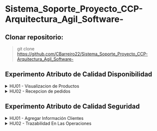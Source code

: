# Sistema_Soporte_Proyecto_CCP-Arquitectura_Agil_Software-

## Clonar repositorio:
> git clone https://github.com/CBarreiro22/Sistema_Soporte_Proyecto_CCP-Arquitectura_Agil_Software-

## Experimento Atributo de Calidad Disponibilidad

<details>
<summary>HU01 - Visualizacion de Productos</summary>

### Enlace
[Enlace](https://github.com/CBarreiro22/Sistema_Soporte_Proyecto_CCP-Arquitectura_Agil_Software-/issues/1)

### Video
[Enlace](https://uniandes-my.sharepoint.com/personal/c_barreiroh_uniandes_edu_co/_layouts/15/stream.aspx?id=%2Fpersonal%2Fc%5Fbarreiroh%5Funiandes%5Fedu%5Fco%2FDocuments%2Fvideo1581746771%2Emp4&ga=1)

### Detección de falla de los microservicios Inventario y Producto mediante componente Monitor

#### Táctica: Heartbeat 

#### Pasos para probar el experimento:
* Abrir una terminal de windows/terminal de comandos, ubicarse dentro de la carpeta HU01 del proyecto recién clonado y crear el ambiente virtual de python mediante la siguiente instrucción ``` python3 -m venv env```
* Una vez creado el ambiente, proceder con la activación del ambiente mediante el comando ```source venv/bin/activate```
* Instalar las dependencias para este proyecto mediante el siguiente comando ```pip install -r requeriments.txt```
* Abrir una nueva terminal de comandos e iniciar el servidor redis mediante el comando ```redis-server```
* Abrir una nueva terminal de comandos y desplegar la cola de mensajes Monitor, ingresamos al directorio HU01 y ejecutamos el siguiente comando ```celery -A monitor worker -l info```
* Abrir una nueva terminal de comandos y desplegar el microservicio Inventario, ingresando dentro del directorio HU01/inventario y ejecutar el comando ```flask run -p 5000```
* Abrir una nueva terminal de comandos y desplegar el microservicio Producto, ingresando dentro del directorio HU01/producto y ejecutar el comando ```flask run -p 5001```
* Detener el microservicio Producto. Ir a la terminal donde se ejecutó el comando para microserivcio Producto y presionar las teclas ```Ctrl + C``` para detener el servicio.
* Esperar unos momentos (1 minuto aproximandamente) y revisar que en el archivo de log, ```HU01/logComponenteProducto.txt``` se haya registrado una entrada de falla de componente.

#### Resultados
* Se puede consultar los archivos logs ```HU01/logComponenteProducto.txt``` y ```HU01/logComponenteInventario.txt```

<img width="1010" alt="image" src="https://user-images.githubusercontent.com/94886747/221461249-685dbe06-76e9-4c48-ae15-8cb7a642d7f3.png">
<img width="999" alt="image" src="https://user-images.githubusercontent.com/94886747/221454486-779054c8-34db-424e-bd74-712f3167c361.png">
<img width="999" alt="image" src="https://user-images.githubusercontent.com/94886747/221454618-bac4f679-7452-433b-bee4-c9a796a768d5.png">


#### Notas
* De manera similar se puede validar la falla del componente Inventario, para el cual es necesario detener el microservicio Invetario (siguiendo los pasos previamente indicados para microservicio Producto) y revisar el log en el archivo ```HU01/logComponenteInventario.txt```
* Si desea activar el microservicio Producto lo puede realizar siguiendo los pasos que se indicaron previamente para inicio de microservicio (```flask run -p 5001```)

### Detección de falla de la cola de mensajes invetario-producto mediante componente Monitor

#### Táctica: Heartbeat 

#### Pasos para probar el experimento:
* Abrir una terminal de windows/terminal de comandos, ubicarse dentro de la carpeta HU01 del proyecto recién clonado y crear el ambiente virtual de python mediante la siguiente instrucción ``` python3 -m venv env```
* Una vez creado el ambiente, proceder con la activación del ambiente mediante el comando ```source venv/bin/activate```
* Instalar las dependencias para este proyecto mediante el siguiente comando ```pip install -r requeriments.txt```
* Abrir una nueva terminal de comandos e iniciar el servidor redis mediante el comando ```redis-server```
* Abrir una nueva terminal de comandos y desplegar la cola de mensajes monitor, ingresamos al directorio HU01 y ejecutamos el siguiente comando ```celery -A monitor worker -l info```
* Abrir una nueva terminal de comandos y desplegar la cola de mensajes inventario-producto, ingresar dentro del directorio HU01 y ejecutar el siguiente comando ```celery -A producto.tareas worker  -l info -Q inventario_producto```
* En la misma ventana terminal de comandos, desplegar el microservicio Inventario, ingresando dentro del directorio HU01/inventario y ejecutar el comando ```flask run -p 5000```
* Abrir una nueva terminal de comandos y desplegar el microservicio Producto, ingresando dentro del directorio HU01/producto y ejecutar el comando ```flask run -p 5001```
* Abrir una nueva terminal de comandos y desplegar el gateway , ingresando dentro del directorio HU01/gateway y ejecutar el comando ```flask run -p 5002```
* Abrir postman y realizar una petición ```get``` a la siguiente dirección ```http://127.0.0.1:5002/gateway/inventario/```
* Los resultados de consulta de productos se mostrarán en la respuesta de la petición postman
* Ir a la terminal donde fue desplegado la cola de mensajes invetario-producto y presionar las teclas ```Ctrl + C``` para detener la cola.
* Abrir postman y realizar una petición ```get``` a la siguiente dirección ```http://127.0.0.1:5002/gateway/inventario/```
* Esperar unos momentos (1 minuto aproximandamente) y revisar que en el archivo de log, ```HU01/log.txt``` se haya registrado una entrada de falla de la cola de mensaje inventario-producto.

#### Resultados
* Se puede consultar el archivo de logs ```HU01/log.txt```

<img width="1010" alt="image" src="https://user-images.githubusercontent.com/94886747/221461446-b1ea7a86-295b-4fa2-bad2-e43120f49ca7.png">
<img width="1010" alt="image" src="https://user-images.githubusercontent.com/94886747/221461645-e5084537-b7ed-49d8-980e-19c44e295a54.png">
<img width="1619" alt="image" src="https://user-images.githubusercontent.com/94886747/221454847-8d4cda11-f7c2-4bac-a7ce-5b8a1ffa4577.png">
<img width="999" alt="image" src="https://user-images.githubusercontent.com/94886747/221454645-925f3758-b35a-40be-811d-49b844872875.png">

#### Notas
</details>

<details>
<summary>HU02 - Recepcion de pedidos</summary>

### Enlace
[Enlace](https://github.com/CBarreiro22/Sistema_Soporte_Proyecto_CCP-Arquitectura_Agil_Software-/issues/2)

### Video
[Enlace](https://uniandes-my.sharepoint.com/personal/i_oliva_uniandes_edu_co/_layouts/15/stream.aspx?id=%2Fpersonal%2Fi%5Foliva%5Funiandes%5Fedu%5Fco%2FDocuments%2FArquitecturas%20agiles%2FSemana%205%2FDemo%20experimento%2Emp4&ga=1)

#### Pasos para probar el experimento:
1. Configurar el venv 

2. Ir a la carpeta HU02 y abrir cada carpeta en una consola separada. 

3. Ejecutar proyecto en cada directorio.



    mac
    ```console
    python3 app.py
    ```
    windows
    ```console
    python app.py
    ```
    Una vez iniciados Inventario, Orden Venta, monitor y API Gateway

4. Correr el llamado API de postman
[Postman Collection](https://documenter.getpostman.com/view/23921893/2s93CPrYR2)
</details>

## Experimento Atributo de Calidad Seguridad

<details>
<summary>HU01 - Agregar Información Clientes</summary>
</details>

<details>
<summary>HU02 - Trazabilidad En Las Operaciones</summary>

### Enlace
[Enlace](https://github.com/CBarreiro22/Sistema_Soporte_Proyecto_CCP-Arquitectura_Agil_Software-/issues/21)

### Video
[Video]()

### Descripción de experimento para Integridad

#### Tácticas: Recuperarse de ataques (Manejo de logs de eventos y Autenticación)

#### Pasos para probar el experimento:
* Abrir una terminal de windows/terminal de comandos, ubicarse dentro de la carpeta HU01 del proyecto recién clonado y crear el ambiente virtual de python mediante la siguiente instrucción ``` python3 -m venv env```
* Una vez creado el ambiente, proceder con la activación del ambiente mediante el comando ```source venv/bin/activate```
* Instalar las dependencias para este proyecto mediante el siguiente comando ```pip install -r requirements.txt```
* Abrir una nueva terminal de comandos e iniciar el servidor redis mediante el comando ```redis-server```
* Abrir una nueva terminal de comandos y desplegar la cola de mensajes monitor, ingresamos al directorio ```Experimento-AtributoCalidad-Seguridad/HU02-TrazabilidadEnLasOperaciones``` y ejecutamos el siguiente comando ```celery -A auditoria.queque worker -l info```
* Abrir una nueva terminal de comandos y desplegar la cola de mensajes inventario-producto, ingresar dentro del directorio ```Experimento-AtributoCalidad-Seguridad/HU02-TrazabilidadEnLasOperaciones/ordenVenta``` y ejecutar el siguiente comando ```flask run```
* Abrir una nueva terminal de comandos y desplegar el gateway , ingresando dentro del directorio ```Experimento-AtributoCalidad-Seguridad/HU02-TrazabilidadEnLasOperaciones/gateway``` y ejecutar el comando ```flask run -p 5001```
* Abrir postman y realizar una petición ```get``` a la siguiente dirección ```http://127.0.0.1:5001/gateway/orden-venta/```
* Los resultados de consulta de productos se mostrarán en la respuesta de la petición postman
* Ir a la terminal donde fue desplegado la cola de mensajes invetario-producto y presionar las teclas ```Ctrl + C``` para detener la cola.
* Abrir postman y realizar una petición ```get``` a la siguiente dirección ```http://127.0.0.1:5001/gateway/inventario/```
* Esperar unos momentos (1 minuto aproximandamente) y revisar que en el archivo de log, ```HU01/log.txt``` se haya registrado una entrada de falla de la cola de mensaje inventario-producto.

#### Resultados

#### Notas

</details>





